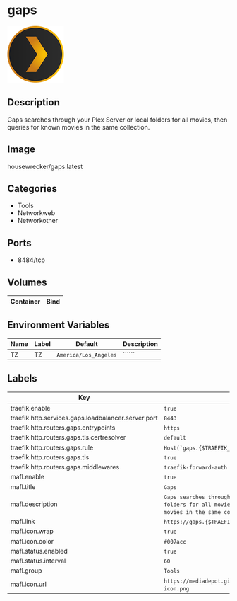 # gaps

![Logo](images/gaps.png)

## Description
Gaps searches through your Plex Server or local folders for all movies, then queries for known movies in the same collection.

## Image
housewrecker/gaps:latest

## Categories
- Tools
- Networkweb
- Networkother

## Ports
- 8484/tcp

## Volumes
| Container | Bind |
|-----------|------|

## Environment Variables
| Name | Label | Default | Description |
|------|-------|---------|-------------|
| TZ | TZ | ```America/Los_Angeles``` | `````` |

## Labels
| Key | Value |
|-----|-------|
| traefik.enable | ```true``` |
| traefik.http.services.gaps.loadbalancer.server.port | ```8443``` |
| traefik.http.routers.gaps.entrypoints | ```https``` |
| traefik.http.routers.gaps.tls.certresolver | ```default``` |
| traefik.http.routers.gaps.rule | ```Host(`gaps.{$TRAEFIK_INGRESS_DOMAIN}`)``` |
| traefik.http.routers.gaps.tls | ```true``` |
| traefik.http.routers.gaps.middlewares | ```traefik-forward-auth``` |
| mafl.enable | ```true``` |
| mafl.title | ```Gaps``` |
| mafl.description | ```Gaps searches through your Plex Server or local folders for all movies, then queries for known movies in the same collection.``` |
| mafl.link | ```https://gaps.{$TRAEFIK_INGRESS_DOMAIN}``` |
| mafl.icon.wrap | ```true``` |
| mafl.icon.color | ```#007acc``` |
| mafl.status.enabled | ```true``` |
| mafl.status.interval | ```60``` |
| mafl.group | ```Tools``` |
| mafl.icon.url | ```https://mediadepot.github.io/templates/img/plex-icon.png``` |

